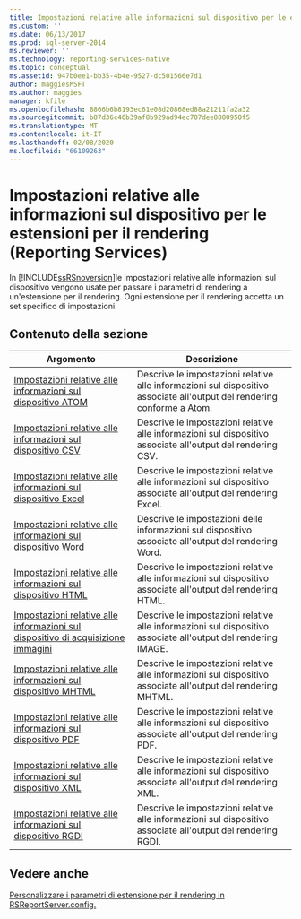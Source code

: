 ```yaml
---
title: Impostazioni relative alle informazioni sul dispositivo per le estensioni per il rendering (Reporting Services) | Microsoft Docs
ms.custom: ''
ms.date: 06/13/2017
ms.prod: sql-server-2014
ms.reviewer: ''
ms.technology: reporting-services-native
ms.topic: conceptual
ms.assetid: 947b0ee1-bb35-4b4e-9527-dc501566e7d1
author: maggiesMSFT
ms.author: maggies
manager: kfile
ms.openlocfilehash: 8866b6b8193ec61e08d20868ed88a21211fa2a32
ms.sourcegitcommit: b87d36c46b39af8b929ad94ec707dee8800950f5
ms.translationtype: MT
ms.contentlocale: it-IT
ms.lasthandoff: 02/08/2020
ms.locfileid: "66109263"
---
```

# <a name="device-information-settings-for-rendering-extensions-reporting-services"></a>Impostazioni relative alle informazioni sul dispositivo per le estensioni per il rendering (Reporting Services)
  In [!INCLUDE[ssRSnoversion](../includes/ssrsnoversion-md.md)]le impostazioni relative alle informazioni sul dispositivo vengono usate per passare i parametri di rendering a un'estensione per il rendering. Ogni estensione per il rendering accetta un set specifico di impostazioni.  
  
## <a name="in-this-section"></a>Contenuto della sezione  
  
|Argomento|Descrizione|  
|-----------|-----------------|  
|[Impostazioni relative alle informazioni sul dispositivo ATOM](../../2014/reporting-services/atom-device-information-settings.md)|Descrive le impostazioni relative alle informazioni sul dispositivo associate all'output del rendering conforme a Atom.|  
|[Impostazioni relative alle informazioni sul dispositivo CSV](csv-device-information-settings.md)|Descrive le impostazioni relative alle informazioni sul dispositivo associate all'output del rendering CSV.|  
|[Impostazioni relative alle informazioni sul dispositivo Excel](excel-device-information-settings.md)|Descrive le impostazioni relative alle informazioni sul dispositivo associate all'output del rendering Excel.|  
|[Impostazioni relative alle informazioni sul dispositivo Word](word-device-information-settings.md)|Descrive le impostazioni delle informazioni sul dispositivo associate all'output del rendering Word.|  
|[Impostazioni relative alle informazioni sul dispositivo HTML](html-device-information-settings.md)|Descrive le impostazioni relative alle informazioni sul dispositivo associate all'output del rendering HTML.|  
|[Impostazioni relative alle informazioni sul dispositivo di acquisizione immagini](image-device-information-settings.md)|Descrive le impostazioni relative alle informazioni sul dispositivo associate all'output del rendering IMAGE.|  
|[Impostazioni relative alle informazioni sul dispositivo MHTML](mhtml-device-information-settings.md)|Descrive le impostazioni relative alle informazioni sul dispositivo associate all'output del rendering MHTML.|  
|[Impostazioni relative alle informazioni sul dispositivo PDF](pdf-device-information-settings.md)|Descrive le impostazioni relative alle informazioni sul dispositivo associate all'output del rendering PDF.|  
|[Impostazioni relative alle informazioni sul dispositivo XML](xml-device-information-settings.md)|Descrive le impostazioni relative alle informazioni sul dispositivo associate all'output del rendering XML.|  
|[Impostazioni relative alle informazioni sul dispositivo RGDI](rgdi-device-information-settings.md)|Descrive le impostazioni relative alle informazioni sul dispositivo associate all'output del rendering RGDI.|  
  
## <a name="see-also"></a>Vedere anche  
 [Personalizzare i parametri di estensione per il rendering in RSReportServer.config.](customize-rendering-extension-parameters-in-rsreportserver-config.md)  
  
  

